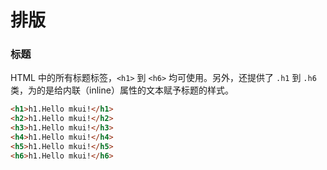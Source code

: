 # 排版

### 标题
HTML 中的所有标题标签，`<h1>` 到 `<h6>` 均可使用。另外，还提供了 `.h1` 到 `.h6` 类，为的是给内联（inline）属性的文本赋予标题的样式。

```html
<h1>h1.Hello mkui!</h1>
<h2>h1.Hello mkui!</h2>
<h3>h1.Hello mkui!</h3>
<h4>h1.Hello mkui!</h4>
<h5>h1.Hello mkui!</h5>
<h6>h1.Hello mkui!</h6>
```